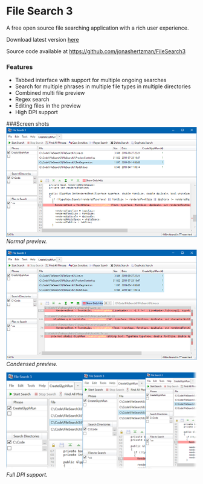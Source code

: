 File Search 3
=============

A free open source file searching application with a rich user experience.

Download latest version [here](https://jonashertzman.github.io/FileSearch3/download/FileSearch3.zip)

Source code available at <https://github.com/jonashertzman/FileSearch3>

### Features

- Tabbed interface with support for multiple ongoing searches
- Search for multiple phrases in multiple file types in multiple directories
- Combined multi file preview
- Regex search
- Editing files in the preview
- High DPI support

###Screen shots
![screen](docs/images/Screen1.png)
*Normal preview.*

![screen](docs/images/Screen2.png)
*Condensed preview.*

![screen](docs/images/Screen3.png)
*Full DPI support.*